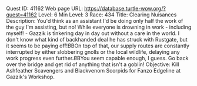 Quest ID: 41162
Web page URL: https://database.turtle-wow.org/?quest=41162
Level: 6
Min Level: 3
Race: 434
Title: Clearing Nuisances
Description: You'd think as an assistant I'd be doing only half the work of the guy I'm assisting, but no! While everyone is drowning in work - including myself! - Gazzik is tinkering day in day out without a care in the world. I don't know what kind of backhanded deal he has struck with Rustgate, but it seems to be paying off!$B$BOn top of that, our supply routes are constantly interrupted by either slobbering gnolls or the local wildlife, delaying any work progress even further.$B$BYou seem capable enough, I guess. Go back over the bridge and get rid of anything that isn't a goblin!
Objective: Kill Ashfeather Scavengers and Blackvenom Scorpids for Fanzo Edgeline at Gazzik's Workshop.
